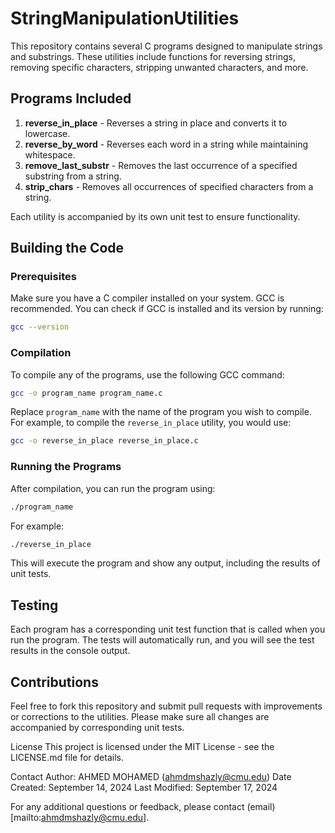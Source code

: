 # StringManipulationUtilities

This repository contains several C programs designed to manipulate strings and substrings. These utilities include functions for reversing strings, removing specific characters, stripping unwanted characters, and more.

## Programs Included

1. **reverse_in_place** - Reverses a string in place and converts it to lowercase.
2. **reverse_by_word** - Reverses each word in a string while maintaining whitespace.
3. **remove_last_substr** - Removes the last occurrence of a specified substring from a string.
4. **strip_chars** - Removes all occurrences of specified characters from a string.

Each utility is accompanied by its own unit test to ensure functionality.

## Building the Code

### Prerequisites

Make sure you have a C compiler installed on your system. GCC is recommended. You can check if GCC is installed and its version by running:

```bash
gcc --version
```

### Compilation
To compile any of the programs, use the following GCC command:

```bash
gcc -o program_name program_name.c
```

Replace `program_name` with the name of the program you wish to compile. For example, to compile the `reverse_in_place` utility, you would use:

```bash
gcc -o reverse_in_place reverse_in_place.c
```

### Running the Programs

After compilation, you can run the program using:

```bash
./program_name
```

For example:

```bash
./reverse_in_place
```
This will execute the program and show any output, including the results of unit tests.


## Testing
Each program has a corresponding unit test function that is called when you run the program. The tests will automatically run, and you will see the test results in the console output.

## Contributions
Feel free to fork this repository and submit pull requests with improvements or corrections to the utilities. Please make sure all changes are accompanied by corresponding unit tests.

License
This project is licensed under the MIT License - see the LICENSE.md file for details.

Contact
Author: AHMED MOHAMED (ahmdmshazly@cmu.edu)
Date Created: September 14, 2024
Last Modified: September 17, 2024

For any additional questions or feedback, please contact (email)[mailto:ahmdmshazly@cmu.edu].












